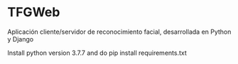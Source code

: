 # TFGWeb
Aplicación cliente/servidor de reconocimiento facial, desarrollada en Python y Django

Install python version 3.7.7 and do pip install requirements.txt
